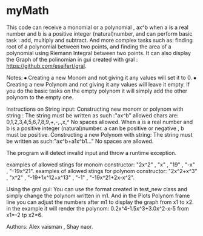 # myMath

This code can receive a monomial or a polynomial , ax^b when a is a real number and b is a positive integer (natural)number, 
and can perform basic task : add, multiply and subtract.
And more complex tasks such as: finding root of a polynomial between two points, and finding the area of a polynomial using Riemann Integral between two points.
It can also display the Graph of the polinomian in gui created with gral : https://github.com/eseifert/gral.

Notes:
⦁ Creating a new Monom and not giving it any values will set it to 0.
⦁ Creating a new Polynom and not giving it any values will leave it empty.
If you do the basic tasks on the empty polynom it will simply add the other polynom to the empty one.

Instructions on String input:
Constructing new monom or polynom with string : The string must be written as such :"ax^b"
allowed chars are: 0,1,2,3,4,5,6,7,8,9,+,-,.,x,^
No spaces allowed.
When a is a real number and b is a positive integer (natural)number.
a can be positive or negative , b must be positive.
Constructing a new Polynom with string: The string must be written as such:"ax^b+a1x^b1..."
No spaces are allowed.

The program will detect invalid input and throw a runtime exception.

examples of allowed stings for monom constructor: "2x^2" , "x" , "19" , "-x" , "-19x^21".
examples of allowed stings for polynom constructor: "2x^2+x^3" , "x^2" , "-19+1x^12+x^13" , "-1" , "-19x^21+2x-x^2".


Using the gral gui: 
You can use the format created in test_new class and simply change the polynom written in m1.
And in the Plots Polynom frame line you can adjust the numbers after m1 to display the graph from x1 to x2.
in the example it will render the polynom: 0.2x^4-1.5x^3+3.0x^2-x-5 from x1=-2 tp x2=6.

Authors: Alex vaisman , Shay naor.
